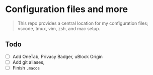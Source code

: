 # Configuration files and more
> This repo provides a central location for my configuration files; vscode, tmux, vim, zsh, and mac setup.

## Todo

- [ ] Add OneTab, Privacy Badger, uBlock Origin
- [ ] Add git aliases,
- [ ] Finish `.macos`

